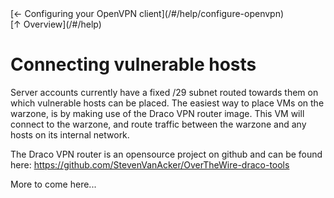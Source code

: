 <div class="row">
<div class="col-md-4">[&#8592; Configuring your OpenVPN client](/#/help/configure-openvpn)</div>
<div class="col-md-4">[&#8593; Overview](/#/help)</div>
<div class="col-md-4"></div>
</div>

Connecting vulnerable hosts
===========================

Server accounts currently have a fixed /29 subnet routed towards them on which vulnerable hosts can be placed.
The easiest way to place VMs on the warzone, is by making use of the Draco VPN router image. This VM will connect to the
warzone, and route traffic between the warzone and any hosts on its internal network.

The Draco VPN router is an opensource project on github and can be found here: <https://github.com/StevenVanAcker/OverTheWire-draco-tools>

More to come here...
